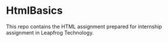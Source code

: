 # HtmlBasics
This repo contains the HTML assignment prepared for internship assignment in Leapfrog Technology.
